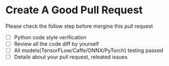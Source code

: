 # Create A Good Pull Request

Please check the follow step before mergine this pull request

- [ ] Python code style verification
- [ ] Review all the code diff by yourself
- [ ] All models(TensorFLow/Caffe/ONNX/PyTorch) testing passed
- [ ] Details about your pull request, releated issues
